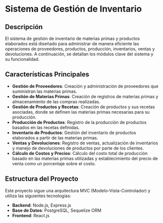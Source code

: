 <!-- ![Inventario API Logo](/static/logo1.png) -->

# Sistema de Gestión de Inventario

## Descripción
El sistema de gestión de inventario de materias primas y productos elaborados está diseñado para administrar de manera eficiente las operaciones de proveedores, productos, producción, inventarios, ventas y devoluciones. A continuación, se detallan los módulos clave del sistema y su funcionalidad.

## Características Principales

- **Gestión de Proveedores**: Creación y administración de proveedores que suministran las materias primas.
- **Gestión de Materias Primas**: Creación de registros de materias primas y almacenamiento de las compras realizadas.
- **Gestión de Productos y Recetas**: Creación de productos y sus recetas asociadas, donde se definen las materias primas necesarias para su producción.
- **Producción de Productos**: Registro de la producción de productos basados en las recetas definidas.
- **Inventario de Productos**: Gestión del inventario de productos elaborados a partir de las materias primas.
- **Ventas y Devoluciones**: Registro de ventas, actualización de inventarios y manejo de devoluciones de productos por parte de los clientes.
- **Cálculo de Costos y Precios**: Cálculo del costo total de producción basado en las materias primas utilizadas y establecimiento del precio de venta como un porcentaje sobre el costo.

## Estructura del Proyecto

Este proyecto sigue una arquitectura MVC (Modelo-Vista-Controlador) y utiliza las siguientes tecnologías:

- **Backend**: Node.js, Express.js
- **Base de Datos**: PostgreSQL, Sequelize ORM
- **Frontend**: React.js
